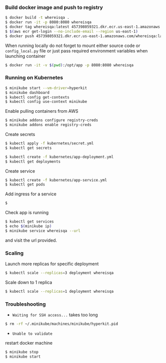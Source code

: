 ### Build docker image and push to registry

```bash
$ docker build -t whereisqa .
$ docker run -it -p 8080:8080 whereisqa
$ docker tag whereisqa:latest 457398059321.dkr.ecr.us-east-1.amazonaws.com/whereisqa:latest
$ $(aws ecr get-login --no-include-email --region us-east-1)
$ docker push 457398059321.dkr.ecr.us-east-1.amazonaws.com/whereisqa:latest
```

When running locally do not forget to mount either source code or `config_local.py` file or
just pass required environment variables when launching container

```bash
$ docker run -it -v $(pwd):/opt/app -p 8080:8080 whereisqa
```

### Running on Kubernetes

```bash
$ minikube start --vm-driver=hyperkit
$ minikube dashboard
$ kubectl config get-contexts
$ kubectl config use-context minikube
```

Enable pulling containers from AWS

```bash
$ minikube addons configure registry-creds
$ minikube addons enable registry-creds
```

Create secrets

```bash
$ kubectl apply -f kubernetes/secret.yml
$ kubectl get secrets
```

```bash
$ kubectl create -f kubernetes/app-deployment.yml
$ kubectl get deployments
```

Create service

```bash
$ kubectl create -f kubernetes/app-service.yml
$ kubectl get pods
```

Add ingress for a service

```bash
$ 

```

Check app is running

```bash
$ kubectl get services
$ echo $(minikube ip)
$ minikube service whereisqa --url
```

and visit the url provided.

### Scaling
Launch more replicas for specific deployment

```bash
$ kubectl scale --replicas=3 deployment whereisqa
```

Scale down to 1 replica

```bash
$ kubectl scale --replicas=1 deployment whereisqa
```

### Troubleshooting

* `Waiting for SSH access...` takes too long

```bash
$ rm -rf ~/.minikube/machines/minikube/hyperkit.pid
```

* `Unable to validate`

restart docker machine

```bash
$ minikube stop
$ minikube start
```
